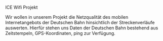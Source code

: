 ICE Wifi Projekt

Wir wollen in unserem Projekt die Netzqualität des mobilen Internetangebots der Deutschen Bahn hinsichtlich der Streckenverläufe auswerten. Hierfür stehen uns Daten der Deutschen Bahn bestehend aus Zeitstempeln, GPS-Koordinaten, ping zur Verfügung. 